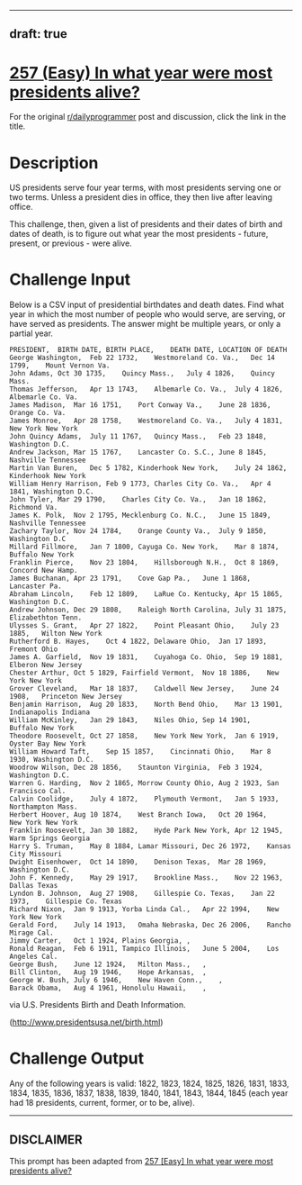 ---
draft: true
----

# [257 (Easy) In what year were most presidents alive?](https://www.reddit.com/r/dailyprogrammer/comments/49aatn/20160307_challenge_257_easy_in_what_year_were/)

For the original [r/dailyprogrammer](https://www.reddit.com/r/dailyprogrammer/) post and discussion, click the link in the title.

# Description
US presidents serve four year terms, with most presidents serving one or two terms. Unless a president dies in office, they then live after leaving office. 

This challenge, then, given a list of presidents and their dates of birth and dates of death, is to figure out what year the most presidents - future, present, or previous - were alive. 

# Challenge Input
Below is a CSV input of presidential birthdates and death dates. Find what year in which the most number of people who would serve, are serving, or have served as presidents. The answer might be multiple years, or only a partial year. 


```
PRESIDENT,  BIRTH DATE, BIRTH PLACE,    DEATH DATE, LOCATION OF DEATH
George Washington,  Feb 22 1732,    Westmoreland Co. Va.,   Dec 14 1799,    Mount Vernon Va.
John Adams, Oct 30 1735,    Quincy Mass.,   July 4 1826,    Quincy Mass.
Thomas Jefferson,   Apr 13 1743,    Albemarle Co. Va.,  July 4 1826,    Albemarle Co. Va.
James Madison,  Mar 16 1751,    Port Conway Va.,    June 28 1836,   Orange Co. Va.
James Monroe,   Apr 28 1758,    Westmoreland Co. Va.,   July 4 1831,    New York New York
John Quincy Adams,  July 11 1767,   Quincy Mass.,   Feb 23 1848,    Washington D.C.
Andrew Jackson, Mar 15 1767,    Lancaster Co. S.C., June 8 1845,    Nashville Tennessee
Martin Van Buren,   Dec 5 1782, Kinderhook New York,    July 24 1862,   Kinderhook New York
William Henry Harrison, Feb 9 1773, Charles City Co. Va.,   Apr 4 1841, Washington D.C.
John Tyler, Mar 29 1790,    Charles City Co. Va.,   Jan 18 1862,    Richmond Va.
James K. Polk,  Nov 2 1795, Mecklenburg Co. N.C.,   June 15 1849,   Nashville Tennessee
Zachary Taylor, Nov 24 1784,    Orange County Va.,  July 9 1850,    Washington D.C
Millard Fillmore,   Jan 7 1800, Cayuga Co. New York,    Mar 8 1874, Buffalo New York
Franklin Pierce,    Nov 23 1804,    Hillsborough N.H.,  Oct 8 1869, Concord New Hamp.
James Buchanan, Apr 23 1791,    Cove Gap Pa.,   June 1 1868,    Lancaster Pa.
Abraham Lincoln,    Feb 12 1809,    LaRue Co. Kentucky, Apr 15 1865,    Washington D.C.
Andrew Johnson, Dec 29 1808,    Raleigh North Carolina, July 31 1875,   Elizabethton Tenn.
Ulysses S. Grant,   Apr 27 1822,    Point Pleasant Ohio,    July 23 1885,   Wilton New York
Rutherford B. Hayes,    Oct 4 1822, Delaware Ohio,  Jan 17 1893,    Fremont Ohio
James A. Garfield,  Nov 19 1831,    Cuyahoga Co. Ohio,  Sep 19 1881,    Elberon New Jersey
Chester Arthur, Oct 5 1829, Fairfield Vermont,  Nov 18 1886,    New York New York
Grover Cleveland,   Mar 18 1837,    Caldwell New Jersey,    June 24 1908,   Princeton New Jersey
Benjamin Harrison,  Aug 20 1833,    North Bend Ohio,    Mar 13 1901,    Indianapolis Indiana
William McKinley,   Jan 29 1843,    Niles Ohio, Sep 14 1901,    Buffalo New York
Theodore Roosevelt, Oct 27 1858,    New York New York,  Jan 6 1919, Oyster Bay New York
William Howard Taft,    Sep 15 1857,    Cincinnati Ohio,    Mar 8 1930, Washington D.C.
Woodrow Wilson, Dec 28 1856,    Staunton Virginia,  Feb 3 1924, Washington D.C.
Warren G. Harding,  Nov 2 1865, Morrow County Ohio, Aug 2 1923, San Francisco Cal.
Calvin Coolidge,    July 4 1872,    Plymouth Vermont,   Jan 5 1933, Northampton Mass.
Herbert Hoover, Aug 10 1874,    West Branch Iowa,   Oct 20 1964,    New York New York
Franklin Roosevelt, Jan 30 1882,    Hyde Park New York, Apr 12 1945,    Warm Springs Georgia
Harry S. Truman,    May 8 1884, Lamar Missouri, Dec 26 1972,    Kansas City Missouri
Dwight Eisenhower,  Oct 14 1890,    Denison Texas,  Mar 28 1969,    Washington D.C.
John F. Kennedy,    May 29 1917,    Brookline Mass.,    Nov 22 1963,    Dallas Texas
Lyndon B. Johnson,  Aug 27 1908,    Gillespie Co. Texas,    Jan 22 1973,    Gillespie Co. Texas
Richard Nixon,  Jan 9 1913, Yorba Linda Cal.,   Apr 22 1994,    New York New York
Gerald Ford,    July 14 1913,   Omaha Nebraska, Dec 26 2006,    Rancho Mirage Cal.
Jimmy Carter,   Oct 1 1924, Plains Georgia, ,   
Ronald Reagan,  Feb 6 1911, Tampico Illinois,   June 5 2004,    Los Angeles Cal.
George Bush,    June 12 1924,   Milton Mass.,   ,   
Bill Clinton,   Aug 19 1946,    Hope Arkansas,  ,   
George W. Bush, July 6 1946,    New Haven Conn.,    ,   
Barack Obama,   Aug 4 1961, Honolulu Hawaii,    ,
```
via U.S. Presidents Birth and Death Information. 

(http://www.presidentsusa.net/birth.html)
# Challenge Output
Any of the following years is valid: 1822, 1823, 1824, 1825, 1826, 1831, 1833, 1834, 1835, 1836, 1837, 1838, 1839, 1840, 1841, 1843, 1844, 1845 (each year had 18 presidents, current, former, or to be, alive). 


----
## **DISCLAIMER**
This prompt has been adapted from [257 [Easy] In what year were most presidents alive?](https://www.reddit.com/r/dailyprogrammer/comments/49aatn/20160307_challenge_257_easy_in_what_year_were/
)
